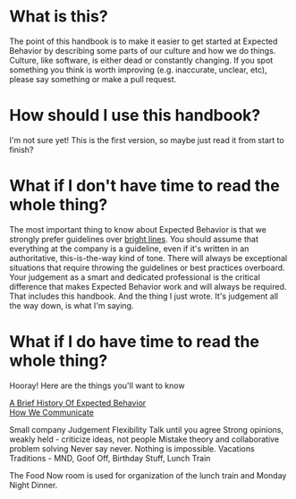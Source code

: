 # What is this?
The point of this handbook is to make it easier to get started at Expected Behavior by describing some parts of our culture and how we do things. Culture, like software, is either dead or constantly changing. If you spot something you think is worth improving (e.g. inaccurate, unclear, etc), please say something or make a pull request. 

# How should I use this handbook?
I'm not sure yet! This is the first version, so maybe just read it from start to finish?

# What if I don't have time to read the whole thing?

The most important thing to know about Expected Behavior is that we strongly prefer guidelines over [bright lines](https://en.wikipedia.org/wiki/Bright-line_rule). You should assume that everything at the company is a guideline, even if it's written in an authoritative, this-is-the-way kind of tone. There will always be exceptional situations that require throwing the guidelines or best practices overboard. Your judgement as a smart and dedicated professional is the critical difference that makes Expected Behavior work and will always be required. That includes this handbook. And the thing I just wrote. It's judgement all the way down, is what I'm saying.

# What if I do have time to read the whole thing?
Hooray! Here are the things you'll want to know

[A Brief History Of Expected Behavior](history.md)  
[How We Communicate](communication.md)

Small company
Judgement
Flexibility
Talk until you agree
Strong opinions, weakly held - criticize ideas, not people
Mistake theory and collaborative problem solving
Never say never. Nothing is impossible.
Vacations 
Traditions - MND, Goof Off, Birthday Stuff, Lunch Train

The Food Now room is used for organization of the lunch train and Monday Night Dinner. 

